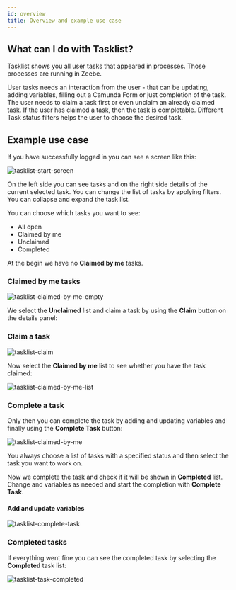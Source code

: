 ```yaml
---
id: overview
title: Overview and example use case
---
```


## What can I do with Tasklist?
Tasklist shows you all user tasks that appeared in processes. Those processes are running in Zeebe.

User tasks needs an interaction from the user - that can be updating, adding variables, filling out a Camunda Form or just completion of the task. The user needs to claim a task first or even unclaim an already claimed task.
If the user has claimed a task, then the task is completable. Different Task status filters helps the user
to choose the desired task.

## Example use case 
If you have successfully logged in you can see a screen like this:

![tasklist-start-screen](../img/tasklist-start-screen_light.png)

On the left side you can see tasks and on the right side details of the current selected task.
You can change the list of tasks by applying filters. You can collapse and expand the task list.

You can choose which tasks you want to see: 

* All open
* Claimed by me
* Unclaimed
* Completed

At the begin we have no **Claimed by me** tasks.

### Claimed by me tasks
![tasklist-claimed-by-me-empty](img/tasklist-claimed-by-me-empty_light.png)

We select the **Unclaimed** list and claim a task by using the **Claim** button on the details panel:

### Claim a task 
![tasklist-claim](img/tasklist-claim_light.png)

Now select the **Claimed by me** list to see whether you have the task claimed:

![tasklist-claimed-by-me-list](img/tasklist-claimed-by-me-list_light.png)

### Complete a task
Only then you can complete the task by adding and updating variables and finally using the **Complete Task** button:

![tasklist-claimed-by-me](img/tasklist-claimed-by-me_light.png)

You always choose a list of tasks with a specified status and then select the task you want to work on.

Now we complete the task and check if it will be shown in **Completed** list. 
Change and variables as needed and start the completion with **Complete Task**.

#### Add and update variables
![tasklist-complete-task](img/tasklist-complete-task_light.png)

### Completed tasks
If everything went fine you can see the completed task by selecting the **Completed** task list:

![tasklist-task-completed](img/tasklist-task-completed_light.png)
